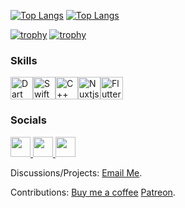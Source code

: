 [![Top Langs](https://github-readme-stats.vercel.app/api/top-langs/?username=nikeokoronkwo&size_weight=0.5&count_weight=0.5&langs_count=5)](https://github.com/nikeokoronkwo#gh-light-mode-only)
[![Top Langs](https://github-readme-stats.vercel.app/api/top-langs/?username=nikeokoronkwo&size_weight=0.5&count_weight=0.5&langs_count=5&theme=dark)](https://github.com/nikeokoronkwo#gh-dark-mode-only)

[![trophy](https://github-profile-trophy.vercel.app/?username=nikeokoronkwo&title=MultiLanguage,Commits&margin-w=15)](https://github.com/ryo-ma/github-profile-trophy#gh-light-mode-only)
[![trophy](https://github-profile-trophy.vercel.app/?username=nikeokoronkwo&title=MultiLanguage,Commits&margin-w=15&theme=onedark)](https://github.com/ryo-ma/github-profile-trophy#gh-dark-mode-only)

### Skills

<p align="left">
<a href="https://dart.dev/" target="_blank" rel="noreferrer"><img src="https://raw.githubusercontent.com/danielcranney/readme-generator/main/public/icons/skills/dart-colored.svg" width="36" height="36" alt="Dart" /></a><a href="https://developer.apple.com/swift/" target="_blank" rel="noreferrer"><img src="https://raw.githubusercontent.com/danielcranney/readme-generator/main/public/icons/skills/swift-colored.svg" width="36" height="36" alt="Swift" /></a><a href="https://docs.microsoft.com/en-us/cpp/?view=msvc-170" target="_blank" rel="noreferrer"><img src="https://raw.githubusercontent.com/danielcranney/readme-generator/main/public/icons/skills/cplusplus-colored.svg" width="36" height="36" alt="C++" /></a><a href="https://nuxtjs.org/" target="_blank" rel="noreferrer"><img src="https://raw.githubusercontent.com/danielcranney/readme-generator/main/public/icons/skills/nuxtjs-colored.svg" width="36" height="36" alt="Nuxtjs" /></a><a href="https://flutter.dev/" target="_blank" rel="noreferrer"><img src="https://raw.githubusercontent.com/danielcranney/readme-generator/main/public/icons/skills/flutter-colored.svg" width="36" height="36" alt="Flutter" /></a>
</p>

### Socials

<p align="left"> <a href="https://www.github.com/nikeokoronkwo" target="_blank" rel="noreferrer"> <picture> <source media="(prefers-color-scheme: dark)" srcset="https://raw.githubusercontent.com/danielcranney/readme-generator/main/public/icons/socials/github-dark.svg" /> <source media="(prefers-color-scheme: light)" srcset="https://raw.githubusercontent.com/danielcranney/readme-generator/main/public/icons/socials/github.svg" /> <img src="https://raw.githubusercontent.com/danielcranney/readme-generator/main/public/icons/socials/github.svg" width="32" height="32" /> </picture> </a> <a href="https://www.linkedin.com/in/nikeokoronkwo" target="_blank" rel="noreferrer"> <picture> <source media="(prefers-color-scheme: dark)" srcset="https://raw.githubusercontent.com/danielcranney/readme-generator/main/public/icons/socials/linkedin-dark.svg" /> <source media="(prefers-color-scheme: light)" srcset="https://raw.githubusercontent.com/danielcranney/readme-generator/main/public/icons/socials/linkedin.svg" /> <img src="https://raw.githubusercontent.com/danielcranney/readme-generator/main/public/icons/socials/linkedin.svg" width="32" height="32" /> </picture> </a> <a href="https://nikechukwu.deno.dev/rss.xml" target="_blank" rel="noreferrer"> <picture> <source media="(prefers-color-scheme: dark)" srcset="https://raw.githubusercontent.com/danielcranney/readme-generator/main/public/icons/socials/rss-dark.svg" /> <source media="(prefers-color-scheme: light)" srcset="https://raw.githubusercontent.com/danielcranney/readme-generator/main/public/icons/socials/rss.svg" /> <img src="https://raw.githubusercontent.com/danielcranney/readme-generator/main/public/icons/socials/rss.svg" width="32" height="32" /> </picture> </a></p>

Discussions/Projects: [Email Me](mailto:nikechukwu@gmail.com).

Contributions: [Buy me a coffee](https://www.buymeacoffee.com/nikeokoronkwo) [Patreon](https://patreon.com/nikechukwu?utm_medium=unknown&utm_source=join_link&utm_campaign=creatorshare_creator&utm_content=copyLink).
